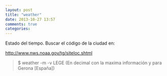 ```yaml
---
layout: post
title: "weather"
date: 2013-10-27 13:57
comments: true
categories: 
---
```

Estado del tiempo. Buscar el código de la ciudad en: 

http://www.nws.noaa.gov/tg/siteloc.shtml

>$ weather -m -v LEGE  (En decimal con la maxima información y para Gerona [España])

